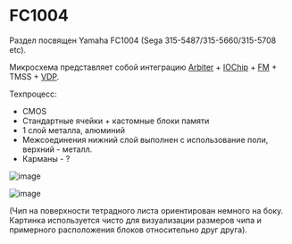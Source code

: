 # FC1004

Раздел посвящен Yamaha FC1004 (Sega 315-5487/315-5660/315-5708 etc).

Микросхема представляет собой интеграцию [Arbiter](/Arbiter/Readme.md) + [IOChip](/IOChip/Readme.md) + [FM](/FM/Readme.md) + TMSS + [VDP](/VDP/Readme.md).

Техпроцесс:
- CMOS
- Стандартные ячейки + кастомные блоки памяти
- 1 слой металла, алюминий
- Межсоединения нижний слой выполнен с использование поли, верхний - металл.
- Карманы - ?

![image](https://user-images.githubusercontent.com/15833655/188302362-324c0977-60ee-4835-9097-041dd24f35d6.png)

![image](https://user-images.githubusercontent.com/5828819/188603989-6c5e272c-9bd2-4ba1-81d8-9a89c39951e1.png)

(Чип на поверхности тетрадного листа ориентирован немного на боку. Картинка используется чисто для визуализации размеров чипа и примерного расположения блоков относительно друг друга).
